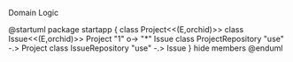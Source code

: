 Domain Logic

@startuml
package startapp {
class Project<<(E,orchid)>>
class Issue<<(E,orchid)>>
Project "1" o-> "*" Issue
class ProjectRepository "use" -.> Project
class IssueRepository "use" -.> Issue
}
hide members
@enduml
